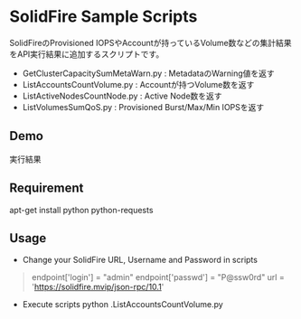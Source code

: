 SolidFire Sample Scripts
===

SolidFireのProvisioned IOPSやAccountが持っているVolume数などの集計結果をAPI実行結果に追加するスクリプトです。

* GetClusterCapacitySumMetaWarn.py : MetadataのWarning値を返す
* ListAccountsCountVolume.py : Accountが持つVolume数を返す
* ListActiveNodesCountNode.py : Active Node数を返す
* ListVolumesSumQoS.py : Provisioned Burst/Max/Min IOPSを返す

Demo
--------------
実行結果

Requirement
--------------
apt-get install python python-requests

Usage
--------------
- Change your SolidFire URL, Username and Password in scripts
>endpoint['login'] = "admin"
>endpoint['passwd'] = "P@ssw0rd"
>url = 'https://solidfire.mvip/json-rpc/10.1'

- Execute scripts
python .ListAccountsCountVolume.py
